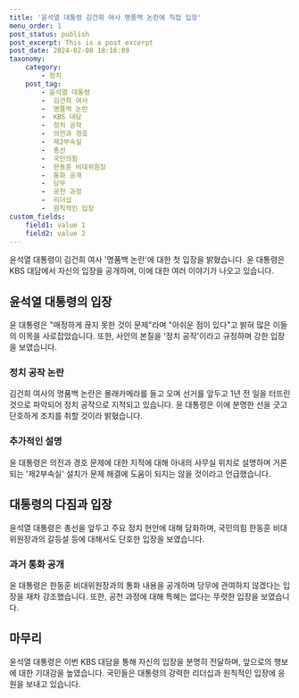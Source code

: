 ```yaml
---
title: '윤석열 대통령 김건희 여사 명품백 논란에 직접 입장'
menu_order: 1
post_status: publish
post_excerpt: This is a post excerpt
post_date: 2024-02-08 18:16:09
taxonomy:
    category:
        - 정치
    post_tag:
        - 윤석열 대통령
        -  김건희 여사
        -  명품백 논란
        -  KBS 대담
        -  정치 공작
        -  의전과 경호
        -  제2부속실
        -  총선
        -  국민의힘
        -  한동훈 비대위원장
        -  통화 공개
        -  당무
        -  공천 과정
        -  리더십
        -  원칙적인 입장
custom_fields:
    field1: value 1
    field2: value 2
---
```


윤석열 대통령이 김건희 여사 '명품백 논란'에 대한 첫 입장을 밝혔습니다. 윤 대통령은 KBS 대담에서 자신의 입장을 공개하며, 이에 대한 여러 이야기가 나오고 있습니다.
## 윤석열 대통령의 입장
윤 대통령은 "매정하게 끊지 못한 것이 문제"라며 "아쉬운 점이 있다"고 밝혀 많은 이들의 이목을 사로잡았습니다. 또한, 사안의 본질을 '정치 공작'이라고 규정하며 강한 입장을 보였습니다.
### 정치 공작 논란
김건희 여사의 명품백 논란은 몰래카메라를 들고 오며 선거를 앞두고 1년 전 일을 터뜨린 것으로 파악되어 정치 공작으로 지적되고 있습니다. 윤 대통령은 이에 분명한 선을 긋고 단호하게 조치를 취할 것이라 밝혔습니다.
### 추가적인 설명
윤 대통령은 의전과 경호 문제에 대한 지적에 대해 아내의 사무실 위치로 설명하며 거론되는 '제2부속실' 설치가 문제 해결에 도움이 되지는 않을 것이라고 언급했습니다.
## 대통령의 다짐과 입장
윤석열 대통령은 총선을 앞두고 주요 정치 현안에 대해 담화하며, 국민의힘 한동훈 비대위원장과의 갈등설 등에 대해서도 단호한 입장을 보였습니다.
### 과거 통화 공개
윤 대통령은 한동훈 비대위원장과의 통화 내용을 공개하며 당무에 관여하지 않겠다는 입장을 재차 강조했습니다. 또한, 공천 과정에 대해 특혜는 없다는 뚜렷한 입장을 보였습니다.
## 마무리
윤석열 대통령은 이번 KBS 대담을 통해 자신의 입장을 분명히 전달하며, 앞으로의 행보에 대한 기대감을 높였습니다. 국민들은 대통령의 강력한 리더십과 원칙적인 입장에 응원을 보내고 있습니다.
